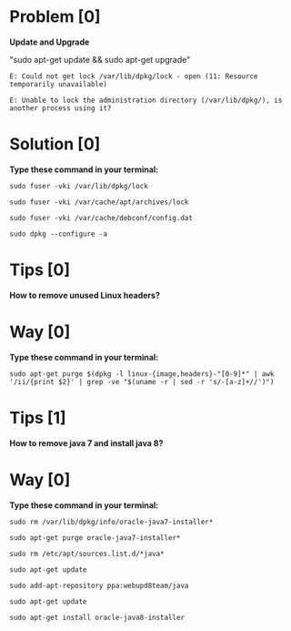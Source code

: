 # Problem [0]

**Update and Upgrade**

"sudo apt-get update && sudo apt-get upgrade"

`E: Could not get lock /var/lib/dpkg/lock - open (11: Resource temporarily unavailable)`


`E: Unable to lock the administration directory (/var/lib/dpkg/), is another process using it?`


# Solution [0]

**Type these command in your terminal:**

`sudo fuser -vki /var/lib/dpkg/lock`

`sudo fuser -vki /var/cache/apt/archives/lock`

`sudo fuser -vki /var/cache/debconf/config.dat`

`sudo dpkg --configure -a`

# Tips [0]

**How to remove unused Linux headers?**

# Way [0]

**Type these command in your terminal:**


`sudo apt-get purge $(dpkg -l linux-{image,headers}-"[0-9]*" | awk '/ii/{print $2}' | grep -ve "$(uname -r | sed -r 's/-[a-z]+//')") 
`

# Tips [1]

**How to remove java 7 and install java 8?**

# Way [0]

**Type these command in your terminal:**

`sudo rm /var/lib/dpkg/info/oracle-java7-installer*`

`sudo apt-get purge oracle-java7-installer*`

`sudo rm /etc/apt/sources.list.d/*java*`

`sudo apt-get update`

`sudo add-apt-repository ppa:webupd8team/java`

`sudo apt-get update`

`sudo apt-get install oracle-java8-installer`